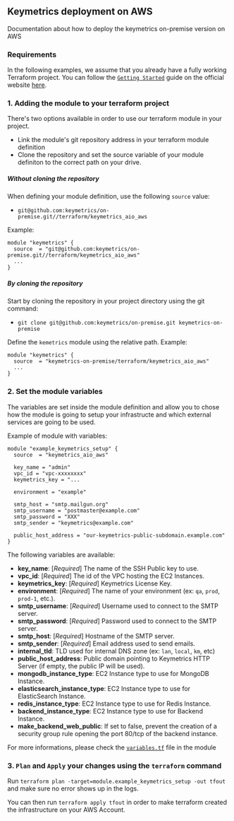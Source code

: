 ## Keymetrics deployment on AWS

Documentation about how to deploy the keymetrics on-premise version on AWS

### Requirements

In the following examples, we assume that you already have a fully working Terraform project. You can follow the [`Getting Started`](https://www.terraform.io/intro/getting-started/install.html) guide on the official website [here](https://www.terraform.io/intro/getting-started/install.html).

### 1. Adding the module to your terraform project

There's two options available in order to use our terraform module in your project. 
- Link the module's git repository address in your terraform module definition
- Clone the repository and set the source variable of your module definiton to the correct path on your drive.

##### Without cloning the repository

When defining your module definition, use the following `source` value:
- `git@github.com:keymetrics/on-premise.git//terraform/keymetrics_aio_aws`

Example: 

```
module "keymetrics" {
  source  = "git@github.com:keymetrics/on-premise.git//terraform/keymetrics_aio_aws"
  ...
}
```

##### By cloning the repository

Start by cloning the repository in your project directory using the git command:
- `git clone git@github.com:keymetrics/on-premise.git keymetrics-on-premise`

Define the `kemetrics` module using the relative path.
Example:

```
module "keymetrics" {
  source  = "keymetrics-on-premise/terraform/keymetrics_aio_aws"
  ...
}
```

### 2. Set the module variables

The variables are set inside the module definition and allow you to chose how the module is going to setup your infrastructe and which external services are going to be used.

Example of module with variables:

```
module "example_keymetrics_setup" {
  source  = "keymetrics_aio_aws"

  key_name = "admin"
  vpc_id = "vpc-xxxxxxxx"
  keymetrics_key = "...

  environment = "example"

  smtp_host = "smtp.mailgun.org"
  smtp_username = "postmaster@example.com"
  smtp_password = "XXX"
  smtp_sender = "keymetrics@example.com"
  
  public_host_address = "our-keymetrics-public-subdomain.example.com"
}
```

The following variables are available:
- **key_name**: [*Required*] The name of the SSH Public key to use.
- **vpc_id**: [*Required*] The id of the VPC hosting the EC2 Instances.
- **keymetrics_key**: [*Required*] Keymetrics License Key.
- **environment**: [*Required*] The name of your environment (ex: `qa`, `prod`, `prod-1`, etc.).
- **smtp_username**: [*Required*] Username used to connect to the SMTP server.
- **smtp_password**: [*Required*] Password used to connect to the SMTP server.
- **smtp_host**: [*Required*] Hostname of the SMTP server.
- **smtp_sender**: [*Required*] Email address used to send emails.
- **internal_tld**: TLD used for internal DNS zone (ex: `lan`, `local`, `km`, etc)
- **public_host_address**: Public domain pointing to Keymetrics HTTP Server (if empty, the public IP will be used).
- **mongodb_instance_type**: EC2 Instance type to use for MongoDB Instance.
- **elasticsearch_instance_type**: EC2 Instance type to use for ElasticSearch Instance.
- **redis_instance_type**: EC2 Instance type to use for Redis Instance.
- **backend_instance_type**: EC2 Instance type to use for Backend Instance.
- **make_backend_web_public**: If set to false, prevent the creation of a security group rule opening the port 80/tcp of the backend instance.

For more informations, please check the [`variables.tf`](https://github.com/keymetrics/on-premise/blob/master/terraform/keymetrics_aio_aws/variables.tf) file in the module

### 3. `Plan` and `Apply` your changes using the `terraform` command

Run `terraform plan -target=module.example_keymetrics_setup -out tfout` and make sure no error shows up in the logs.

You can then run `terraform apply tfout` in order to make terraform created the infrastructure on your AWS Account.

